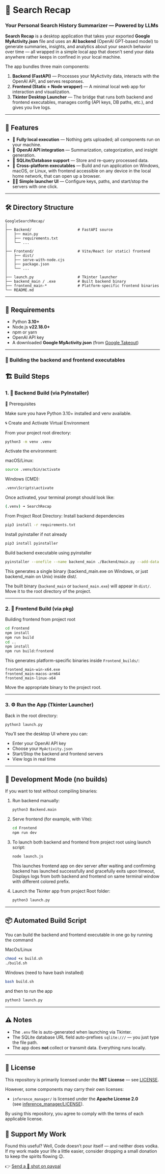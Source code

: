 
# 🧠 Search Recap

### Your Personal Search History Summarizer — Powered by LLMs

**Search Recap** is a desktop application that takes your exported **Google MyActivity.json** file and uses an **AI backend** (OpenAI GPT-based model) to generate summaries, insights, and analytics about your search behavior over time — all wrapped in a simple local app that doesn’t send your data anywhere rather keeps in confined in your local machine.

The app bundles three main components:

1. **Backend (FastAPI)** — Processes your MyActivity data, interacts with the OpenAI API, and serves responses.
2. **Frontend (Static + Node wrapper)** — A minimal local web app for interaction and visualization.
3. **Tkinter Desktop Launcher** — The bridge that runs both backend and frontend executables, manages config (API keys, DB paths, etc.), and gives you live logs.

---

## 🚀 Features

* 🧩 **Fully local execution** — Nothing gets uploaded; all components run on your machine.
* 🔑 **OpenAI API integration** — Summarization, categorization, and insight generation.
* 💾 **SQLite/Database support** — Store and re-query processed data.
* 🧱 **Cross-platform executables** — Build and run application on Windows, macOS, or Linux, with frontend accessible on any device in the local home network, that can open up a browser.
* 🧍‍♂️ **Simple launcher UI** — Configure keys, paths, and start/stop the servers with one click.

---

## 🛠️ Directory Structure

```
GoogleSearchRecap/
│
├── Backend/                     # FastAPI source
│   ├── main.py
│   ├── requirements.txt
│   └── ...
│
├── Frontend/                    # Vite/React (or static) frontend
│   ├── dist/
│   ├── serve-with-node.cjs
│   ├── package.json
│   └── ...
│
├── launch.py                    # Tkinter launcher
├── backend_main / .exe          # Built backend binary
├── frontend_main-*              # Platform-specific frontend binaries
└── README.md
```

---

## 🧩 Requirements

* Python **3.10+**
* Node.js **v22.18.0+**
* npm or yarn
* OpenAI API key
* A downloaded **Google MyActivity.json** (from [Google Takeout](https://takeout.google.com))

---
### 💽  Building the backend and frontend executables
## 🏗️ Build Steps

### 1. 🧱 Backend Build (via PyInstaller)

🧰 Prerequisites

Make sure you have Python 3.10+ installed and venv available.

🌀 Create and Activate Virtual Environment

From your project root directory:

```bash
python3 -m venv .venv
```

Activate the environment:

macOS/Linux:
```bash
source .venv/bin/activate
```

Windows (CMD):
```bash
.venv\Scripts\activate
```

Once activated, your terminal prompt should look like:
```bash
(.venv) ➜ SearchRecap
```
From Project Root Directory:
Install backend dependencies
```bash
pip3 install -r requirements.txt
```

Install pyinstaller if not already
```bash
pip3 install pyinstaller
```

Build backend executable using pyinstaller
```bash
pyinstaller --onefile --name backend_main ./Backend/main.py --add-data ".env:."
```
This generates a single binary (backend_main.exe on Windows, or just backend_main on Unix) inside dist/.

The built binary (`backend_main` or `backend_main.exe`) will appear in `dist/`.
Move it to the root directory of the project.

---

### 2. 🧰 Frontend Build (via pkg)

Building frontend from project root
```bash
cd Frontend
npm install
npm run build
cd ..
npm install
npm run build:frontend
```

This generates platform-specific binaries inside `Frontend_builds/`:

```
frontend_main-win-x64.exe
frontend_main-macos-arm64
frontend_main-linux-x64
```

Move the appropriate binary to the project root.

---

### 3. ⚙️ Run the App (Tkinter Launcher)

Back in the root directory:

```bash
python3 launch.py
```

You’ll see the desktop UI where you can:

* Enter your OpenAI API key
* Choose your `MyActivity.json`
* Start/Stop the backend and frontend servers
* View logs in real time

---

## 🧪 Development Mode (no builds)

If you want to test without compiling binaries:

1. Run backend manually:

   ```bash
   python3 Backend.main
   ```
2. Serve frontend (for example, with Vite):

   ```bash
   cd Frontend
   npm run dev
   ```
3. To launch both backend and frontend from project root using launch script:

    ```bash
    node launch.js 
    ```
    This launches frontend app on dev server after waiting and confirming backend has launched successfully and gracefully exits upon timeout, Displays logs from both backend and frontend on same terminal window with different colored prefix.

4. Launch the Tkinter app from project Root folder:

   ```bash
   python3 launch.py
   ```

---

## 📦 Automated Build Script
You can build the backend and frontend executable in one go by running the command

MacOs/Linux
```bash
chmod +x build.sh
./build.sh
```

Windows (need to have bash installed)
```bash
bash build.sh
```

and then to run the app
```bash
python3 launch.py
```
---

## ⚠️ Notes

* The `.env` file is auto-generated when launching via Tkinter.
* The SQLite database URL field auto-prefixes `sqlite:///` — you just type the file path.
* The app does **not** collect or transmit data. Everything runs locally.

---

## 📜 License

This repository is primarily licensed under the **MIT License** — see [LICENSE](./LICENSE).

However, some components may carry their own licenses:

- `inference_manager/` is licensed under the **Apache License 2.0**  
  (see [inference_manager/LICENSE](./inference_manager/LICENSE)).

By using this repository, you agree to comply with the terms of each applicable license.

## 💖 Support My Work

Found this useful?
Well, Code doesn’t pour itself — and neither does vodka.
If my work made your life a little easier, consider dropping a small donation to keep the spirits flowing 😉.

👉 [  Send a 🥃 shot on paypal ](https://paypal.me/donalshijan)